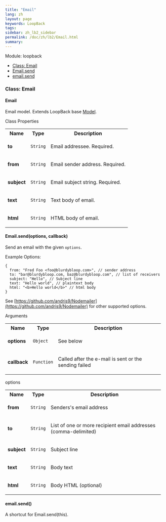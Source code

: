 ```yaml
---
title: "Email"
lang: zh
layout: page
keywords: LoopBack
tags:
sidebar: zh_lb2_sidebar
permalink: /doc/zh/lb2/Email.html
summary:
---
```


Module: loopback

*   [Class: Email](about:blank#email)
*   [Email.send](about:blank#email-send)
*   [email.send](about:blank#email-prototype-send)

<section class="code-doc ">

### Class: Email

#### Email

Email model. Extends LoopBack base [Model](about:blank#model-new-model).

Class Properties

<table>
  <tbody>
    <tr>
      <th>Name</th>
      <th>Type</th>
      <th>Description</th>
    </tr>
    <tr>
      <td><strong class="code-arg-name">to</strong></td>
      <td><code>String</code></td>
      <td>
        <p>Email addressee. Required.</p>
      </td>
    </tr>
    <tr>
      <td><strong class="code-arg-name">from</strong></td>
      <td><code>String</code></td>
      <td>
        <p>Email sender address. Required.</p>
      </td>
    </tr>
    <tr>
      <td><strong class="code-arg-name">subject</strong></td>
      <td><code>String</code></td>
      <td>
        <p>Email subject string. Required.</p>
      </td>
    </tr>
    <tr>
      <td><strong class="code-arg-name">text</strong></td>
      <td><code>String</code></td>
      <td>
        <p>Text body of email.</p>
      </td>
    </tr>
    <tr>
      <td><strong class="code-arg-name">html</strong></td>
      <td><code>String</code></td>
      <td>
        <p>HTML body of email.</p>
      </td>
    </tr>
  </tbody>
</table>

</section>

<section class="code-doc ">

#### Email.send(options, callback)

Send an email with the given `options`.

Example Options:

```
{
  from: "Fred Foo <foo@blurdybloop.com>", // sender address
  to: "bar@blurdybloop.com, baz@blurdybloop.com", // list of receivers
  subject: "Hello", // Subject line
  text: "Hello world", // plaintext body
  html: "<b>Hello world</b>" // html body
}
```

See [https://github.com/andris9/Nodemailer](https://github.com/andris9/Nodemailer) for other supported options.

Arguments

<table>
  <tbody>
    <tr>
      <th>Name</th>
      <th>Type</th>
      <th>Description</th>
    </tr>
    <tr>
      <td><strong class="code-arg-name">options</strong></td>
      <td><code>Object</code></td>
      <td>
        <p>See below</p>
      </td>
    </tr>
    <tr>
      <td><strong class="code-arg-name">callback</strong></td>
      <td><code>Function</code></td>
      <td>
        <p>Called after the e-mail is sent or the sending failed</p>
      </td>
    </tr>
  </tbody>
</table>

options

<table>
  <tbody>
    <tr>
      <th>Name</th>
      <th>Type</th>
      <th>Description</th>
    </tr>
    <tr>
      <td><strong class="code-arg-name">from</strong></td>
      <td><code>String</code></td>
      <td>
        <p>Senders's email address</p>
      </td>
    </tr>
    <tr>
      <td><strong class="code-arg-name">to</strong></td>
      <td><code>String</code></td>
      <td>
        <p>List of one or more recipient email addresses (comma-delimited)</p>
      </td>
    </tr>
    <tr>
      <td><strong class="code-arg-name">subject</strong></td>
      <td><code>String</code></td>
      <td>
        <p>Subject line</p>
      </td>
    </tr>
    <tr>
      <td><strong class="code-arg-name">text</strong></td>
      <td><code>String</code></td>
      <td>
        <p>Body text</p>
      </td>
    </tr>
    <tr>
      <td><strong class="code-arg-name">html</strong></td>
      <td><code>String</code></td>
      <td>
        <p>Body HTML (optional)</p>
      </td>
    </tr>
  </tbody>
</table>

</section>

<section class="code-doc ">

#### email.send()

A shortcut for Email.send(this).

</section>
